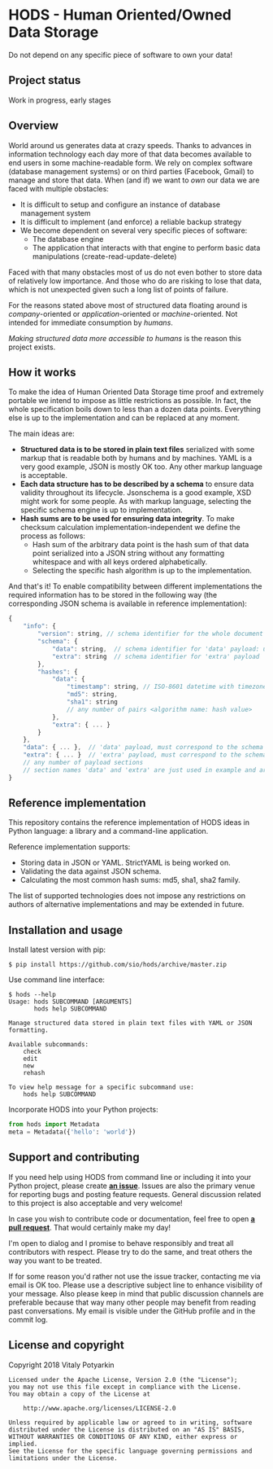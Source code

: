 # HODS - Human Oriented/Owned Data Storage

Do not depend on any specific piece of software to own your data!


## Project status

Work in progress, early stages


## Overview

World around us generates data at crazy speeds. Thanks to advances in
information technology each day more of that data becomes available to end
users in some machine-readable form. We rely on complex software (database
management systems) or on third parties (Facebook, Gmail) to manage and store
that data. When (and if) we want to *own* our data we are faced with multiple
obstacles:

- It is difficult to setup and configure an instance of database management
  system
- It is difficult to implement (and enforce) a reliable backup strategy
- We become dependent on several very specific pieces of software:
    - The database engine
    - The application that interacts with that engine to perform basic data
      manipulations (create-read-update-delete)

Faced with that many obstacles most of us do not even bother to store
data of relatively low importance. And those who do are risking to lose that
data, which is not unexpected given such a long list of points of failure.

For the reasons stated above most of structured data floating around is
*company*-oriented or *application*-oriented or *machine*-oriented. Not
intended for immediate consumption by *humans*.

*Making structured data more accessible to humans* is the reason this
project exists.

## How it works

To make the idea of Human Oriented Data Storage time proof and extremely
portable we intend to impose as little restrictions as possible. In fact, the
whole specification boils down to less than a dozen data points. Everything
else is up to the implementation and can be replaced at any moment.

The main ideas are:

- **Structured data is to be stored in plain text files** serialized with some
  markup that is readable both by humans and by machines. YAML is a very good
  example, JSON is mostly OK too. Any other markup language is acceptable.
- **Each data structure has to be described by a schema** to ensure data validity
  throughout its lifecycle. Jsonschema is a good example, XSD might work for
  some people. As with markup language, selecting the specific schema engine
  is up to implementation.
- **Hash sums are to be used for ensuring data integrity**. To make checksum
  calculation implementation-independent we define the process as follows:
    - Hash sum of the arbitrary data point is the hash sum of that data point
      serialized into a JSON string without any formatting whitespace and
      with all keys ordered alphabetically.
    - Selecting the specific hash algorithm is up to the implementation.

And that's it! To enable compatibility between different implementations the
required information has to be stored in the following way (the corresponding
JSON schema is available in reference implementation):

```javascript
{
    "info": {
        "version": string, // schema identifier for the whole document (usually URL)
        "schema": {
            "data": string,  // schema identifier for 'data' payload: url, filepath or name
            "extra": string  // schema identifier for 'extra' payload
        },
        "hashes": {
            "data": {
                "timestamp": string, // ISO-8601 datetime with timezone (human-readable)
                "md5": string,
                "sha1": string
                // any number of pairs <algorithm name: hash value>
            },
            "extra": { ... }
        }
    },
    "data": { ... },  // 'data' payload, must correspond to the schema referenced above
    "extra": { ... }  // 'extra' payload, must correspond to the schema referenced above
    // any number of payload sections
    // section names 'data' and 'extra' are just used in example and are not required
}
```


## Reference implementation

This repository contains the reference implementation of HODS ideas in Python
language: a library and a command-line application.

Reference implementation supports:

- Storing data in JSON or YAML. StrictYAML is being worked on.
- Validating the data against JSON schema.
- Calculating the most common hash sums: md5, sha1, sha2 family.

The list of supported technologies does not impose any restrictions on authors
of alternative implementations and may be extended in future.


## Installation and usage

Install latest version with pip:

```
$ pip install https://github.com/sio/hods/archive/master.zip
```

Use command line interface:

```
$ hods --help
Usage: hods SUBCOMMAND [ARGUMENTS]
       hods help SUBCOMMAND

Manage structured data stored in plain text files with YAML or JSON formatting.

Available subcommands:
    check
    edit
    new
    rehash

To view help message for a specific subcommand use:
    hods help SUBCOMMAND
```

Incorporate HODS into your Python projects:

```python
from hods import Metadata
meta = Metadata({'hello': 'world'})
```


## Support and contributing

If you need help using HODS from command line or including it into your Python
project, please create **[an issue](https://github.com/sio/hods/issues)**.
Issues are also the primary venue for reporting bugs and posting feature
requests. General discussion related to this project is also acceptable and
very welcome!

In case you wish to contribute code or documentation, feel free to open **[a
pull request](https://github.com/sio/hods/pulls)**. That would certainly make
my day!

I'm open to dialog and I promise to behave responsibly and treat all
contributors with respect. Please try to do the same, and treat others the way
you want to be treated.

If for some reason you'd rather not use the issue tracker, contacting me via
email is OK too. Please use a descriptive subject line to enhance visibility
of your message. Also please keep in mind that public discussion channels are
preferable because that way many other people may benefit from reading past
conversations.  My email is visible under the GitHub profile and in the commit
log.


## License and copyright

Copyright 2018 Vitaly Potyarkin

    Licensed under the Apache License, Version 2.0 (the "License");
    you may not use this file except in compliance with the License.
    You may obtain a copy of the License at

        http://www.apache.org/licenses/LICENSE-2.0

    Unless required by applicable law or agreed to in writing, software
    distributed under the License is distributed on an "AS IS" BASIS,
    WITHOUT WARRANTIES OR CONDITIONS OF ANY KIND, either express or implied.
    See the License for the specific language governing permissions and
    limitations under the License.
